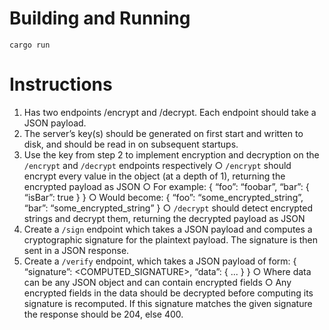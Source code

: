 # Building and Running
`cargo run`

# Instructions

1. Has two endpoints /encrypt and /decrypt. Each endpoint should take a JSON payload.
2. The server’s key(s) should be generated on first start and written to disk, and should be read in on subsequent startups.
3. Use the key from step 2 to implement encryption and decryption on the `/encrypt` and `/decrypt` endpoints respectively
   ○ `/encrypt` should encrypt every value in the object (at a depth of 1), returning the encrypted payload as JSON
   ○ For example:
     {
         “foo”: “foobar”,
         “bar”: {
         “isBar”: true
         }
     }
   ○ Would become:
     {
         “foo”: “some_encrypted_string”, “bar”: “some_encrypted_string”
     }
   ○ `/decrypt` should detect encrypted strings and decrypt them, returning the decrypted payload as JSON
4. Create a `/sign` endpoint which takes a JSON payload and computes a cryptographic signature for the plaintext payload. The signature is then sent in a JSON response.
5. Create a `/verify` endpoint, which takes a JSON payload of form:
 {
     “signature”: <COMPUTED_SIGNATURE>, “data”: { ... }
 }
   ○ Where data can be any JSON object and can contain encrypted fields
   ○ Any encrypted fields in the data should be decrypted before computing its signature is recomputed. If this signature matches the given signature the response should be 204, else 400.

